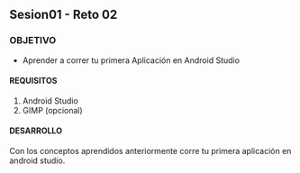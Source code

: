 ## Sesion01 - Reto 02

### OBJETIVO 
 - Aprender a correr tu primera Aplicación en Android Studio


#### REQUISITOS 
1. Android Studio
2. GIMP (opcional)


#### DESARROLLO
 Con los conceptos aprendidos anteriormente corre tu primera aplicación en android studio. 

